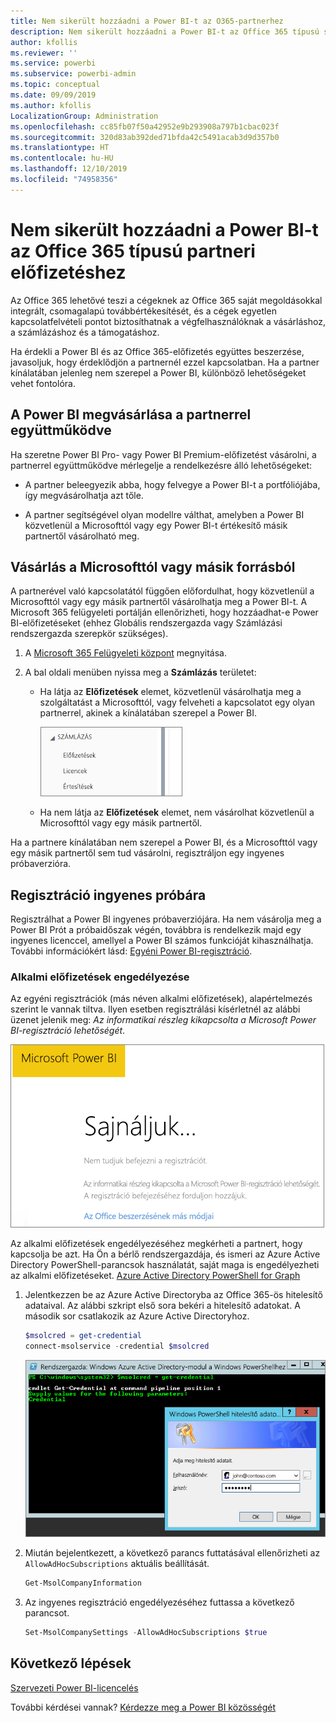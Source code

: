 ```yaml
---
title: Nem sikerült hozzáadni a Power BI-t az O365-partnerhez
description: Nem sikerült hozzáadni a Power BI-t az Office 365 típusú szindikálási partnerhez. A szindikálási modell az Office 365 által használt egyik beszerzési modell.
author: kfollis
ms.reviewer: ''
ms.service: powerbi
ms.subservice: powerbi-admin
ms.topic: conceptual
ms.date: 09/09/2019
ms.author: kfollis
LocalizationGroup: Administration
ms.openlocfilehash: cc85fb07f50a42952e9b293908a797b1cbac023f
ms.sourcegitcommit: 320d83ab392ded71bfda42c5491acab3d9d357b0
ms.translationtype: HT
ms.contentlocale: hu-HU
ms.lasthandoff: 12/10/2019
ms.locfileid: "74958356"
---
```

# <a name="unable-to-add-power-bi-to-office-365-partner-subscription"></a>Nem sikerült hozzáadni a Power BI-t az Office 365 típusú partneri előfizetéshez

Az Office 365 lehetővé teszi a cégeknek az Office 365 saját megoldásokkal integrált, csomagalapú továbbértékesítését, és a cégek egyetlen kapcsolatfelvételi pontot biztosíthatnak a végfelhasználóknak a vásárláshoz, a számlázáshoz és a támogatáshoz.

Ha érdekli a Power BI és az Office 365-előfizetés együttes beszerzése, javasoljuk, hogy érdeklődjön a partnernél ezzel kapcsolatban. Ha a partner kínálatában jelenleg nem szerepel a Power BI, különböző lehetőségeket vehet fontolóra.

## <a name="work-with-your-partner-to-purchase-power-bi"></a>A Power BI megvásárlása a partnerrel együttműködve

Ha szeretne Power BI Pro- vagy Power BI Premium-előfizetést vásárolni, a partnerrel együttműködve mérlegelje a rendelkezésre álló lehetőségeket:

* A partner beleegyezik abba, hogy felvegye a Power BI-t a portfóliójába, így megvásárolhatja azt tőle.

* A partner segítségével olyan modellre válthat, amelyben a Power BI közvetlenül a Microsofttól vagy egy Power BI-t értékesítő másik partnertől vásárolható meg.

## <a name="purchase-from-microsoft-or-another-channel"></a>Vásárlás a Microsofttól vagy másik forrásból

A partnerével való kapcsolatától függően előfordulhat, hogy közvetlenül a Microsofttól vagy egy másik partnertől vásárolhatja meg a Power BI-t. A Microsoft 365 felügyeleti portálján ellenőrizheti, hogy hozzáadhat-e Power BI-előfizetéseket (ehhez Globális rendszergazda vagy Számlázási rendszergazda szerepkör szükséges).

1. A [Microsoft 365 Felügyeleti központ](https://admin.microsoft.com/AdminPortal/Home#/homepage) megnyitása.

1. A bal oldali menüben nyissa meg a **Számlázás** területet:

    * Ha látja az **Előfizetések** elemet, közvetlenül vásárolhatja meg a szolgáltatást a Microsofttól, vagy felveheti a kapcsolatot egy olyan partnerrel, akinek a kínálatában szerepel a Power BI.

        ![Számlázás előfizetésekkel](media/service-admin-syndication-partner/billingsub.png)

    * Ha nem látja az **Előfizetések** elemet, nem vásárolhat közvetlenül a Microsofttól vagy egy másik partnertől.

Ha a partnere kínálatában nem szerepel a Power BI, és a Microsofttól vagy egy másik partnertől sem tud vásárolni, regisztráljon egy ingyenes próbaverzióra.

## <a name="sign-up-for-a-free-trial"></a>Regisztráció ingyenes próbára

Regisztrálhat a Power BI ingyenes próbaverziójára. Ha nem vásárolja meg a Power BI Prót a próbaidőszak végén, továbbra is rendelkezik majd egy ingyenes licenccel, amellyel a Power BI számos funkcióját kihasználhatja. További információkért lásd: [Egyéni Power BI-regisztráció](service-self-service-signup-for-power-bi.md).

### <a name="enable-ad-hoc-subscriptions"></a>Alkalmi előfizetések engedélyezése

Az egyéni regisztrációk (más néven alkalmi előfizetések), alapértelmezés szerint le vannak tiltva. Ilyen esetben regisztrálási kísérletnél az alábbi üzenet jelenik meg: *Az informatikai részleg kikapcsolta a Microsoft Power BI-regisztráció lehetőségét*.

![Sajnálkozó kép](media/service-admin-syndication-partner/sorry.png)

Az alkalmi előfizetések engedélyezéséhez megkérheti a partnert, hogy kapcsolja be azt. Ha Ön a bérlő rendszergazdája, és ismeri az Azure Active Directory PowerShell-parancsok használatát, saját maga is engedélyezheti az alkalmi előfizetéseket. [Azure Active Directory PowerShell for Graph](/powershell/azure/active-directory/install-adv2/)

1. Jelentkezzen be az Azure Active Directoryba az Office 365-ös hitelesítő adataival. Az alábbi szkript első sora bekéri a hitelesítő adatokat. A második sor csatlakozik az Azure Active Directoryhoz.

    ```powershell
    $msolcred = get-credential
    connect-msolservice -credential $msolcred
    ```

    ![Adja meg hitelesítő adatait](media/service-admin-syndication-partner/aad-signin.png)

1. Miután bejelentkezett, a következő parancs futtatásával ellenőrizheti az `AllowAdHocSubscriptions` aktuális beállítását.

    ```powershell
    Get-MsolCompanyInformation
    ```

1. Az ingyenes regisztráció engedélyezéséhez futtassa a következő parancsot.

    ```powershell
    Set-MsolCompanySettings -AllowAdHocSubscriptions $true
    ```

## <a name="next-steps"></a>Következő lépések

[Szervezeti Power BI-licencelés](service-admin-licensing-organization.md)

További kérdései vannak? [Kérdezze meg a Power BI közösségét](https://community.powerbi.com/)